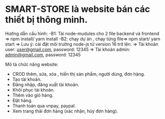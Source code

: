 
SMART-STORE là website bán các thiết bị thông minh.
==========================================================================================================================================================================================================================================
Hướng dẫn cấu hình:
-B1: Tải node-mudules cho 2 file backend và frontend => npm install/ yarn install
-B2: chạy dự án , chạy từng file=> npm start/ yarn start
=> Lưu ý: cài đặt môi trường node-js từ version 16 trở lên.
=> Tài khoản user: user@gmail.com, password: 12345
=> Tài khoản admin: admin@gmail.com, password: 12345

Mô tả chức năng website:
- CROD thêm, sửa, xóa , hiển thị sản phẩm, người dùng, đơn hàng.
- Tạo tài khoản.
- Đăng nhập, đăng xuất tài khoản.
- Khôi phục tài khoản.
- Thêm vào giỏ hàng.
- Đặt hàng.
- Thanh toán qua vnpay, paypal.
- Xem trang thái đơn hàng (xác nhận, hủy đơn hàng).

